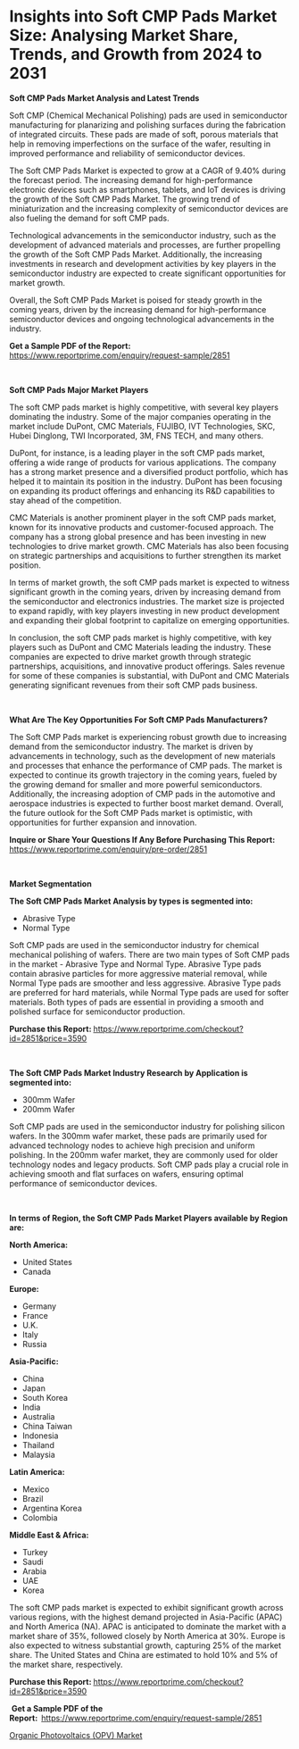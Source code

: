 <p><h1>Insights into Soft CMP Pads Market Size: Analysing Market Share, Trends, and Growth from 2024 to 2031</h1></p><p><strong>Soft CMP Pads Market Analysis and Latest Trends</strong></p>
<p><p>Soft CMP (Chemical Mechanical Polishing) pads are used in semiconductor manufacturing for planarizing and polishing surfaces during the fabrication of integrated circuits. These pads are made of soft, porous materials that help in removing imperfections on the surface of the wafer, resulting in improved performance and reliability of semiconductor devices.</p><p>The Soft CMP Pads Market is expected to grow at a CAGR of 9.40% during the forecast period. The increasing demand for high-performance electronic devices such as smartphones, tablets, and IoT devices is driving the growth of the Soft CMP Pads Market. The growing trend of miniaturization and the increasing complexity of semiconductor devices are also fueling the demand for soft CMP pads.</p><p>Technological advancements in the semiconductor industry, such as the development of advanced materials and processes, are further propelling the growth of the Soft CMP Pads Market. Additionally, the increasing investments in research and development activities by key players in the semiconductor industry are expected to create significant opportunities for market growth.</p><p>Overall, the Soft CMP Pads Market is poised for steady growth in the coming years, driven by the increasing demand for high-performance semiconductor devices and ongoing technological advancements in the industry.</p></p>
<p><strong>Get a Sample PDF of the Report:&nbsp;</strong> <a href="https://www.reportprime.com/enquiry/request-sample/2851">https://www.reportprime.com/enquiry/request-sample/2851</a></p>
<p>&nbsp;</p>
<p><strong>Soft CMP Pads Major Market Players</strong></p>
<p><p>The soft CMP pads market is highly competitive, with several key players dominating the industry. Some of the major companies operating in the market include DuPont, CMC Materials, FUJIBO, IVT Technologies, SKC, Hubei Dinglong, TWI Incorporated, 3M, FNS TECH, and many others.  </p><p>DuPont, for instance, is a leading player in the soft CMP pads market, offering a wide range of products for various applications. The company has a strong market presence and a diversified product portfolio, which has helped it to maintain its position in the industry. DuPont has been focusing on expanding its product offerings and enhancing its R&D capabilities to stay ahead of the competition.</p><p>CMC Materials is another prominent player in the soft CMP pads market, known for its innovative products and customer-focused approach. The company has a strong global presence and has been investing in new technologies to drive market growth. CMC Materials has also been focusing on strategic partnerships and acquisitions to further strengthen its market position.</p><p>In terms of market growth, the soft CMP pads market is expected to witness significant growth in the coming years, driven by increasing demand from the semiconductor and electronics industries. The market size is projected to expand rapidly, with key players investing in new product development and expanding their global footprint to capitalize on emerging opportunities.</p><p>In conclusion, the soft CMP pads market is highly competitive, with key players such as DuPont and CMC Materials leading the industry. These companies are expected to drive market growth through strategic partnerships, acquisitions, and innovative product offerings. Sales revenue for some of these companies is substantial, with DuPont and CMC Materials generating significant revenues from their soft CMP pads business.</p></p>
<p>&nbsp;</p>
<p><strong>What Are The Key Opportunities For Soft CMP Pads Manufacturers?</strong></p>
<p><p>The Soft CMP Pads market is experiencing robust growth due to increasing demand from the semiconductor industry. The market is driven by advancements in technology, such as the development of new materials and processes that enhance the performance of CMP pads. The market is expected to continue its growth trajectory in the coming years, fueled by the growing demand for smaller and more powerful semiconductors. Additionally, the increasing adoption of CMP pads in the automotive and aerospace industries is expected to further boost market demand. Overall, the future outlook for the Soft CMP Pads market is optimistic, with opportunities for further expansion and innovation.</p></p>
<p><strong>Inquire or Share Your Questions If Any Before Purchasing This Report:</strong> <a href="https://www.reportprime.com/enquiry/pre-order/2851">https://www.reportprime.com/enquiry/pre-order/2851</a></p>
<p>&nbsp;</p>
<p><strong>Market Segmentation</strong></p>
<p><strong>The Soft CMP Pads Market Analysis by types is segmented into:</strong></p>
<p><ul><li>Abrasive Type</li><li>Normal Type</li></ul></p>
<p><p>Soft CMP pads are used in the semiconductor industry for chemical mechanical polishing of wafers. There are two main types of Soft CMP pads in the market - Abrasive Type and Normal Type. Abrasive Type pads contain abrasive particles for more aggressive material removal, while Normal Type pads are smoother and less aggressive. Abrasive Type pads are preferred for hard materials, while Normal Type pads are used for softer materials. Both types of pads are essential in providing a smooth and polished surface for semiconductor production.</p></p>
<p><strong>Purchase this Report:&nbsp;</strong><a href="https://www.reportprime.com/checkout?id=2851&price=3590">https://www.reportprime.com/checkout?id=2851&price=3590</a></p>
<p>&nbsp;</p>
<p><strong>The Soft CMP Pads Market Industry Research by Application is segmented into:</strong></p>
<p><ul><li>300mm Wafer</li><li>200mm Wafer</li></ul></p>
<p><p>Soft CMP pads are used in the semiconductor industry for polishing silicon wafers. In the 300mm wafer market, these pads are primarily used for advanced technology nodes to achieve high precision and uniform polishing. In the 200mm wafer market, they are commonly used for older technology nodes and legacy products. Soft CMP pads play a crucial role in achieving smooth and flat surfaces on wafers, ensuring optimal performance of semiconductor devices.</p></p>
<p>&nbsp;</p>
<p><strong>In terms of Region, the Soft CMP Pads Market Players available by Region are:</strong></p>
<p>
    <p> <strong> North America: </strong>
        <ul>
            <li>United States</li>
            <li>Canada</li>
        </ul>
        </p> 
    <p> <strong> Europe: </strong>
        <ul>
            <li>Germany</li>
            <li>France</li>
            <li>U.K.</li>
            <li>Italy</li>
            <li>Russia</li>
        </ul>
        </p> 
    <p> <strong> Asia-Pacific: </strong>
        <ul>
            <li>China</li>
            <li>Japan</li>
            <li>South Korea</li>
            <li>India</li>
            <li>Australia</li>
            <li>China Taiwan</li>
            <li>Indonesia</li>
            <li>Thailand</li>
            <li>Malaysia</li>
        </ul>
        </p> 
    <p> <strong> Latin America: </strong>
        <ul>
            <li>Mexico</li>
            <li>Brazil</li>
            <li>Argentina Korea</li>
            <li>Colombia</li>
        </ul>
        </p> 
    <p> <strong> Middle East & Africa: </strong>
        <ul>
            <li>Turkey</li>
            <li>Saudi</li>
            <li>Arabia</li>
            <li>UAE</li>
            <li>Korea</li>
        </ul>
    </p>
    </p>
<p><p>The soft CMP pads market is expected to exhibit significant growth across various regions, with the highest demand projected in Asia-Pacific (APAC) and North America (NA). APAC is anticipated to dominate the market with a market share of 35%, followed closely by North America at 30%. Europe is also expected to witness substantial growth, capturing 25% of the market share. The United States and China are estimated to hold 10% and 5% of the market share, respectively.</p></p>
<p><strong>Purchase this Report: </strong><a href="https://www.reportprime.com/checkout?id=2851&price=3590">https://www.reportprime.com/checkout?id=2851&price=3590</a></p>
<p>&nbsp;<strong>Get a Sample PDF of the Report:&nbsp;&nbsp;</strong><a href="https://www.reportprime.com/enquiry/request-sample/2851">https://www.reportprime.com/enquiry/request-sample/2851</a></p>
<p><strong></strong></p>
<p><p><a href="https://github.com/santosh758595/Market-Research-Report-List-3/blob/main/organic-photovoltaics-opv-market.md">Organic Photovoltaics (OPV) Market</a></p></p>